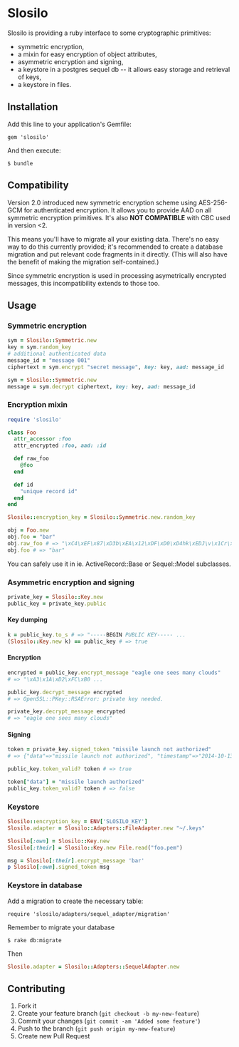 # Slosilo

Slosilo is providing a ruby interface to some cryptographic primitives:
- symmetric encryption,
- a mixin for easy encryption of object attributes,
- asymmetric encryption and signing,
- a keystore in a postgres sequel db -- it allows easy storage and retrieval of keys,
- a keystore in files.

## Installation

Add this line to your application's Gemfile:

    gem 'slosilo'

And then execute:

    $ bundle

## Compatibility

Version 2.0 introduced new symmetric encryption scheme using AES-256-GCM
for authenticated encryption. It allows you to provide AAD on all symmetric
encryption primitives. It's also **NOT COMPATIBLE** with CBC used in version <2.

This means you'll have to migrate all your existing data. There's no easy way to
do this currently provided; it's recommended to create a database migration and
put relevant code fragments in it directly. (This will also have the benefit of making
the migration self-contained.)

Since symmetric encryption is used in processing asymetrically encrypted messages,
this incompatibility extends to those too.

## Usage

### Symmetric encryption

```ruby
sym = Slosilo::Symmetric.new
key = sym.random_key
# additional authenticated data
message_id = "message 001"
ciphertext = sym.encrypt "secret message", key: key, aad: message_id
```

```ruby
sym = Slosilo::Symmetric.new
message = sym.decrypt ciphertext, key: key, aad: message_id
```

### Encryption mixin

```ruby
require 'slosilo'

class Foo
  attr_accessor :foo
  attr_encrypted :foo, aad: :id

  def raw_foo
    @foo
  end

  def id
    "unique record id"
  end
end

Slosilo::encryption_key = Slosilo::Symmetric.new.random_key

obj = Foo.new
obj.foo = "bar"
obj.raw_foo # => "\xC4\xEF\x87\xD3b\xEA\x12\xDF\xD0\xD4hk\xEDJ\v\x1Cr\xF2#\xA3\x11\xA4*k\xB7\x8F\x8F\xC2\xBD\xBB\xFF\xE3"
obj.foo # => "bar"
```

You can safely use it in ie. ActiveRecord::Base or Sequel::Model subclasses.

### Asymmetric encryption and signing

```ruby
private_key = Slosilo::Key.new
public_key = private_key.public
```

#### Key dumping
```ruby
k = public_key.to_s # => "-----BEGIN PUBLIC KEY----- ...
(Slosilo::Key.new k) == public_key # => true
```

#### Encryption

```ruby
encrypted = public_key.encrypt_message "eagle one sees many clouds"
# => "\xA3\x1A\xD2\xFC\xB0 ...

public_key.decrypt_message encrypted
# => OpenSSL::PKey::RSAError: private key needed.

private_key.decrypt_message encrypted
# => "eagle one sees many clouds"
```

#### Signing

```ruby
token = private_key.signed_token "missile launch not authorized"
# => {"data"=>"missile launch not authorized", "timestamp"=>"2014-10-13 12:41:25 UTC", "signature"=>"bSImk...DzV3o", "key"=>"455f7ac42d2d483f750b4c380761821d"}

public_key.token_valid? token # => true

token["data"] = "missile launch authorized"
public_key.token_valid? token # => false
```

### Keystore

```ruby
Slosilo::encryption_key = ENV['SLOSILO_KEY']
Slosilo.adapter = Slosilo::Adapters::FileAdapter.new "~/.keys"

Slosilo[:own] = Slosilo::Key.new
Slosilo[:their] = Slosilo::Key.new File.read("foo.pem")

msg = Slosilo[:their].encrypt_message 'bar'
p Slosilo[:own].signed_token msg
```

### Keystore in database

Add a migration to create the necessary table:

    require 'slosilo/adapters/sequel_adapter/migration'

Remember to migrate your database

    $ rake db:migrate

Then
```ruby
Slosilo.adapter = Slosilo::Adapters::SequelAdapter.new
```

## Contributing

1. Fork it
2. Create your feature branch (`git checkout -b my-new-feature`)
3. Commit your changes (`git commit -am 'Added some feature'`)
4. Push to the branch (`git push origin my-new-feature`)
5. Create new Pull Request
